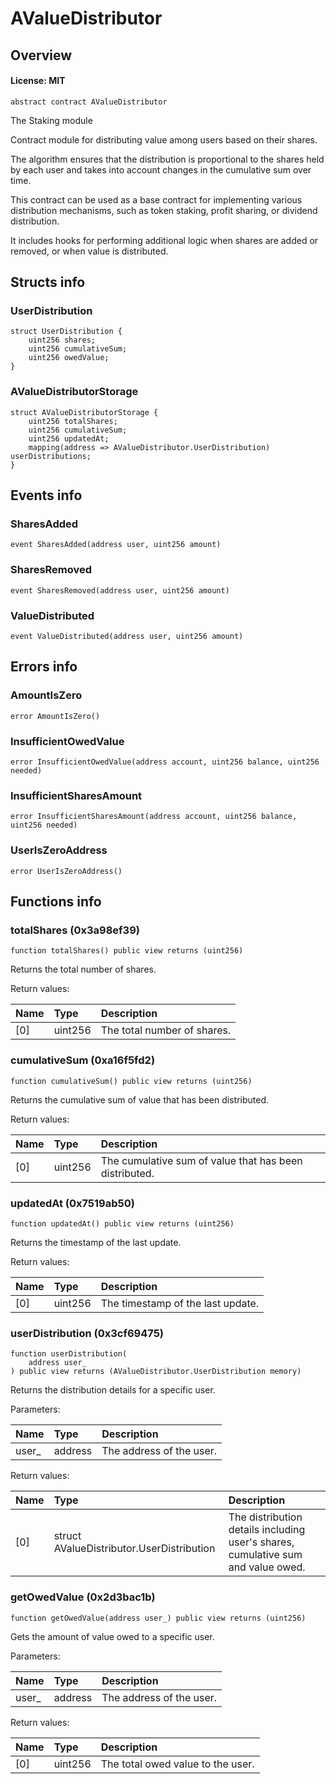 # AValueDistributor

## Overview

#### License: MIT

```solidity
abstract contract AValueDistributor
```

The Staking module

Contract module for distributing value among users based on their shares.

The algorithm ensures that the distribution is proportional to the shares
held by each user and takes into account changes in the cumulative sum over time.

This contract can be used as a base contract for implementing various distribution mechanisms,
such as token staking, profit sharing, or dividend distribution.

It includes hooks for performing additional logic
when shares are added or removed, or when value is distributed.
## Structs info

### UserDistribution

```solidity
struct UserDistribution {
	uint256 shares;
	uint256 cumulativeSum;
	uint256 owedValue;
}
```


### AValueDistributorStorage

```solidity
struct AValueDistributorStorage {
	uint256 totalShares;
	uint256 cumulativeSum;
	uint256 updatedAt;
	mapping(address => AValueDistributor.UserDistribution) userDistributions;
}
```


## Events info

### SharesAdded

```solidity
event SharesAdded(address user, uint256 amount)
```


### SharesRemoved

```solidity
event SharesRemoved(address user, uint256 amount)
```


### ValueDistributed

```solidity
event ValueDistributed(address user, uint256 amount)
```


## Errors info

### AmountIsZero

```solidity
error AmountIsZero()
```


### InsufficientOwedValue

```solidity
error InsufficientOwedValue(address account, uint256 balance, uint256 needed)
```


### InsufficientSharesAmount

```solidity
error InsufficientSharesAmount(address account, uint256 balance, uint256 needed)
```


### UserIsZeroAddress

```solidity
error UserIsZeroAddress()
```


## Functions info

### totalShares (0x3a98ef39)

```solidity
function totalShares() public view returns (uint256)
```

Returns the total number of shares.


Return values:

| Name | Type    | Description                 |
| :--- | :------ | :-------------------------- |
| [0]  | uint256 | The total number of shares. |

### cumulativeSum (0xa16f5fd2)

```solidity
function cumulativeSum() public view returns (uint256)
```

Returns the cumulative sum of value that has been distributed.


Return values:

| Name | Type    | Description                                            |
| :--- | :------ | :----------------------------------------------------- |
| [0]  | uint256 | The cumulative sum of value that has been distributed. |

### updatedAt (0x7519ab50)

```solidity
function updatedAt() public view returns (uint256)
```

Returns the timestamp of the last update.


Return values:

| Name | Type    | Description                       |
| :--- | :------ | :-------------------------------- |
| [0]  | uint256 | The timestamp of the last update. |

### userDistribution (0x3cf69475)

```solidity
function userDistribution(
    address user_
) public view returns (AValueDistributor.UserDistribution memory)
```

Returns the distribution details for a specific user.


Parameters:

| Name  | Type    | Description               |
| :---- | :------ | :------------------------ |
| user_ | address | The address of the user.  |


Return values:

| Name | Type                                      | Description                                                                      |
| :--- | :---------------------------------------- | :------------------------------------------------------------------------------- |
| [0]  | struct AValueDistributor.UserDistribution | The distribution details including user's shares, cumulative sum and value owed. |

### getOwedValue (0x2d3bac1b)

```solidity
function getOwedValue(address user_) public view returns (uint256)
```

Gets the amount of value owed to a specific user.


Parameters:

| Name  | Type    | Description               |
| :---- | :------ | :------------------------ |
| user_ | address | The address of the user.  |


Return values:

| Name | Type    | Description                       |
| :--- | :------ | :-------------------------------- |
| [0]  | uint256 | The total owed value to the user. |
